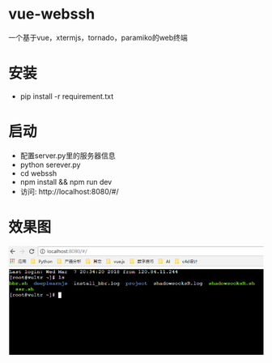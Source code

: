 # vue-webssh
一个基于vue，xtermjs，tornado，paramiko的web终端

# 安装
- pip install -r requirement.txt

# 启动
- 配置server.py里的服务器信息
- python serever.py
- cd webssh
- npm install && npm run dev 
- 访问: http://localhost:8080/#/

# 效果图
![](screenshot.png)
